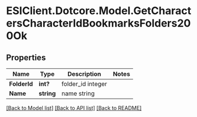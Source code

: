 # ESIClient.Dotcore.Model.GetCharactersCharacterIdBookmarksFolders200Ok
## Properties

Name | Type | Description | Notes
------------ | ------------- | ------------- | -------------
**FolderId** | **int?** | folder_id integer | 
**Name** | **string** | name string | 

[[Back to Model list]](../README.md#documentation-for-models) [[Back to API list]](../README.md#documentation-for-api-endpoints) [[Back to README]](../README.md)

